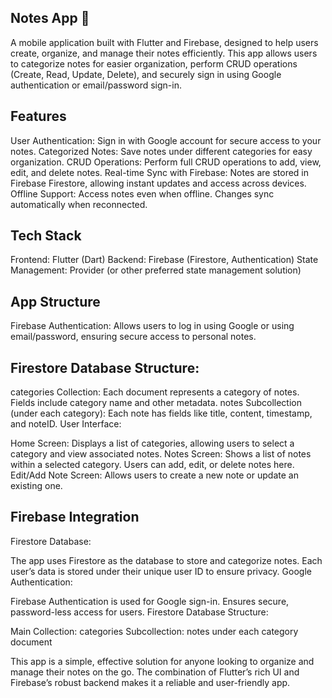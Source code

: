## Notes App 📒

A mobile application built with Flutter and Firebase, designed to help users create, organize, and manage their notes efficiently.
This app allows users to categorize notes for easier organization, perform CRUD operations (Create, Read, Update, Delete),
and securely sign in using Google authentication or email/password sign-in.

## Features
 User Authentication: Sign in with Google account for secure access to your notes.
 Categorized Notes: Save notes under different categories for easy organization.
 CRUD Operations: Perform full CRUD operations to add, view, edit, and delete notes.
 Real-time Sync with Firebase: Notes are stored in Firebase Firestore, allowing instant updates and access across devices.
 Offline Support: Access notes even when offline. Changes sync automatically when reconnected.

## Tech Stack
Frontend: Flutter (Dart)
Backend: Firebase (Firestore, Authentication)
State Management: Provider (or other preferred state management solution)

## App Structure
Firebase Authentication: Allows users to log in using Google or using email/password, ensuring secure access to personal notes.

## Firestore Database Structure:

categories Collection:
Each document represents a category of notes.
Fields include category name and other metadata.
notes Subcollection (under each category):
Each note has fields like title, content, timestamp, and noteID.
User Interface:

Home Screen: Displays a list of categories, allowing users to select a category and view associated notes.
Notes Screen: Shows a list of notes within a selected category. Users can add, edit, or delete notes here.
Edit/Add Note Screen: Allows users to create a new note or update an existing one.



## Firebase Integration
Firestore Database:

The app uses Firestore as the database to store and categorize notes.
Each user’s data is stored under their unique user ID to ensure privacy.
Google Authentication:

Firebase Authentication is used for Google sign-in.
Ensures secure, password-less access for users.
Firestore Database Structure:

Main Collection: categories
Subcollection: notes under each category document


This app is a simple, effective solution for anyone looking to organize and manage their notes on the go.
The combination of Flutter’s rich UI and Firebase’s robust backend makes it a reliable and user-friendly app.
